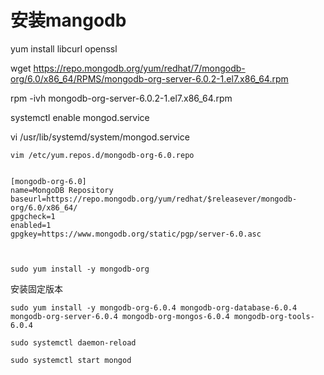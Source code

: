 # 安装mangodb
yum install libcurl openssl

wget https://repo.mongodb.org/yum/redhat/7/mongodb-org/6.0/x86_64/RPMS/mongodb-org-server-6.0.2-1.el7.x86_64.rpm 

rpm -ivh mongodb-org-server-6.0.2-1.el7.x86_64.rpm 

systemctl enable mongod.service

vi /usr/lib/systemd/system/mongod.service





```
vim /etc/yum.repos.d/mongodb-org-6.0.repo


[mongodb-org-6.0]
name=MongoDB Repository
baseurl=https://repo.mongodb.org/yum/redhat/$releasever/mongodb-org/6.0/x86_64/
gpgcheck=1
enabled=1
gpgkey=https://www.mongodb.org/static/pgp/server-6.0.asc



```

```
sudo yum install -y mongodb-org

```

安装固定版本
```
sudo yum install -y mongodb-org-6.0.4 mongodb-org-database-6.0.4 mongodb-org-server-6.0.4 mongodb-org-mongos-6.0.4 mongodb-org-tools-6.0.4

```

```
sudo systemctl daemon-reload

sudo systemctl start mongod

```
